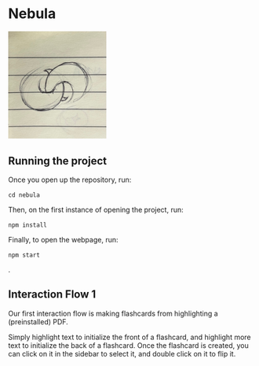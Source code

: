 # Nebula

<img src="nebula_logo.jpeg" width=200 />

## Running the project
Once you open up the repository, run:

```
cd nebula
```
Then, on the first instance of opening the project, run:
```
npm install
```

Finally, to open the webpage, run:
```
npm start
```
.
## Interaction Flow 1
Our first interaction flow is making flashcards from highlighting a (preinstalled) PDF.

Simply highlight text to initialize the front of a flashcard, and highlight more text to initialize the back of a flashcard. Once the flashcard is created, you can click on it in the sidebar to select it, and double click on it to flip it.
